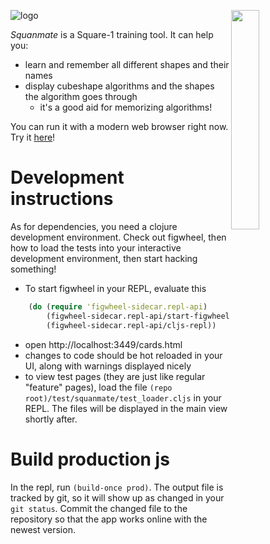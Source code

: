 <img align="right"
     width="30%"
     src="https://rawgit.com/sp3ctum/squanmate/master/resources/public/readme/shape-visualizer.png">

![logo][logolink]

*Squanmate* is a Square-1 training tool. It can help you:

* learn and remember all different shapes and their names
* display cubeshape algorithms and the shapes the algorithm goes through
  * it's a good aid for memorizing algorithms!

You can run it with a modern web browser right now.
Try it [here][applink]!

# Development instructions
As for dependencies, you need a clojure development environment. Check out
figwheel, then how to load the tests into your interactive development
environment, then start hacking something!

- To start figwheel in your REPL, evaluate this

```clojure
    (do (require 'figwheel-sidecar.repl-api)
        (figwheel-sidecar.repl-api/start-figwheel!)
        (figwheel-sidecar.repl-api/cljs-repl))
```

- open http://localhost:3449/cards.html
- changes to code should be hot reloaded in your UI, along with warnings displayed nicely
- to view test pages (they are just like regular "feature" pages), load the file
  `(repo root)/test/squanmate/test_loader.cljs` in your REPL. The files will be
  displayed in the main view shortly after.

# Build production js
In the repl, run `(build-once prod)`. The output file is tracked by git, so it
will show up as changed in your `git status`. Commit the changed file to the
repository so that the app works online with the newest version.

[logolink]: https://rawgit.com/sp3ctum/squanmate/master/resources/publie/readme/logo.png
[applink]: https://rawgit.com/sp3ctum/squanmate/master/resources/public/
